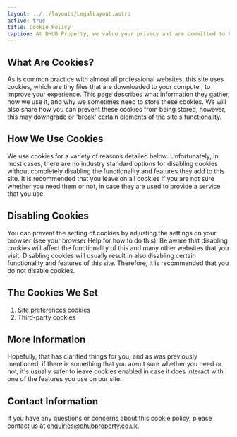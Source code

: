 ```yaml
---
layout: ../../layouts/LegalLayout.astro
active: true
title: Cookie Policy
caption: At DHUB Property, we value your privacy and are committed to being transparent about how we use cookies on our website.
---
```


## What Are Cookies?
As is common practice with almost all professional websites, this site uses cookies, which are tiny files that are downloaded to your computer, to improve your experience. This page describes what information they gather, how we use it, and why we sometimes need to store these cookies. We will also share how you can prevent these cookies from being stored, however, this may downgrade or 'break' certain elements of the site's functionality.

## How We Use Cookies
We use cookies for a variety of reasons detailed below. Unfortunately, in most cases, there are no industry standard options for disabling cookies without completely disabling the functionality and features they add to this site. It is recommended that you leave on all cookies if you are not sure whether you need them or not, in case they are used to provide a service that you use.

## Disabling Cookies
You can prevent the setting of cookies by adjusting the settings on your browser (see your browser Help for how to do this). Be aware that disabling cookies will affect the functionality of this and many other websites that you visit. Disabling cookies will usually result in also disabling certain functionality and features of this site. Therefore, it is recommended that you do not disable cookies.

## The Cookies We Set
1. Site preferences cookies
2. Third-party cookies

## More Information
Hopefully, that has clarified things for you, and as was previously mentioned, if there is something that you aren't sure whether you need or not, it's usually safer to leave cookies enabled in case it does interact with one of the features you use on our site.

## Contact Information
If you have any questions or concerns about this cookie policy, please contact us at enquiries@dhubproperty.co.uk.